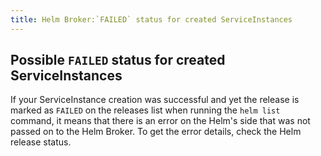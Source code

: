 ```yaml
---
title: Helm Broker:`FAILED` status for created ServiceInstances
---
```


## Possible `FAILED` status for created ServiceInstances

If your ServiceInstance creation was successful and yet the release is marked as `FAILED` on the releases list when running the `helm list` command, it means that there is an error on the Helm's side that was not passed on to the Helm Broker. To get the error details, check the Helm release status.
